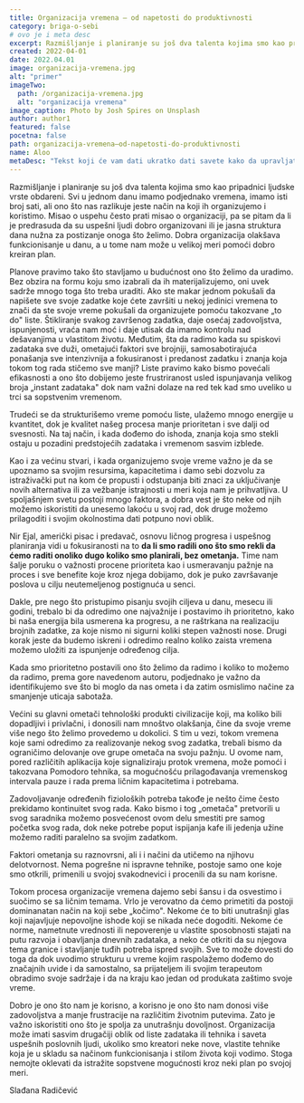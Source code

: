```yaml
---
title: Organizacija vremena – od napetosti do produktivnosti
category: briga-o-sebi
# ovo je i meta desc
excerpt: Razmišljanje i planiranje su još dva talenta kojima smo kao pripadnici ljudske vrste obdareni.
created: 2022-04-01
date: 2022.04.01
image: organizacija-vremena.jpg
alt: "primer"
imageTwo:
  path: /organizacija-vremena.jpg
  alt: "organizacija vremena"
image_caption: Photo by Josh Spires on Unsplash
author: author1
featured: false
pocetna: false
path: organizacija-vremena–od-napetosti-do-produktivnosti
name: Aloo
metaDesc: "Tekst koji će vam dati ukratko dati savete kako da upravljate svojim vremenom, da se nosite sa stresom, identifikujete ometanja i kako da budete produktivniji."
---
```



Razmišljanje i planiranje su još dva talenta kojima smo kao pripadnici ljudske vrste obdareni. Svi u jednom danu imamo podjednako vremena, imamo isti broj sati, ali ono što nas razlikuje jeste način na koji ih organizujemo i koristimo. Misao o uspehu često prati misao o organizaciji, pa se pitam da li je predrasuda da su uspešni ljudi dobro organizovani ili je jasna struktura dana nužna za postizanje onoga što želimo. Dobra organizacija olakšava funkcionisanje u danu, a u tome nam može u velikoj meri pomoći dobro kreiran plan.

Planove pravimo tako što stavljamo u budućnost ono što želimo da uradimo. Bez obzira na formu koju smo izabrali da ih materijalizujemo, oni uvek sadrže mnogo toga što treba uraditi. Ako ste makar jednom pokušali da napišete sve svoje zadatke koje ćete završiti u nekoj jedinici vremena to znači da ste svoje vreme pokušali da organizujete pomoću takozvane „to do&quot; liste. Štikliranje svakog završenog zadatka, daje osećaj zadovoljstva, ispunjenosti, vraća nam moć i daje utisak da imamo kontrolu nad dešavanjima u vlastitom životu. Međutim, šta da radimo kada su spiskovi zadataka sve duži, ometajući faktori sve brojniji, samosabotirajuća ponašanja sve intenzivnija a fokusiranost i predanost zadatku i znanja koja tokom tog rada stičemo sve manji? Liste pravimo kako bismo povećali efikasnosti a ono što dobijemo jeste frustriranost usled ispunjavanja velikog broja „instant zadataka&quot; dok nam važni dolaze na red tek kad smo uveliko u trci sa sopstvenim vremenom.

Trudeći se da strukturišemo vreme pomoću liste, ulažemo mnogo energije u kvantitet, dok je kvalitet našeg procesa manje prioritetan i sve dalji od svesnosti. Na taj način, i kada dođemo do ishoda, znanja koja smo stekli ostaju u pozadini predstojećih zadataka i vremenom sasvim izblede.

Kao i za većinu stvari, i kada organizujemo svoje vreme važno je da se upoznamo sa svojim resursima, kapacitetima i damo sebi dozvolu za istraživački put na kom će propusti i odstupanja biti znaci za uključivanje novih alternativa ili za vežbanje istrajnosti u meri koja nam je prihvatljiva. U spoljašnjem svetu postoji mnogo faktora, a dobra vest je što neke od njih možemo iskoristiti da unesemo lakoću u svoj rad, dok druge možemo prilagoditi i svojim okolnostima dati potpuno novi oblik.

Nir Ejal, američki pisac i predavač, osnovu ličnog progresa i uspešnog planiranja vidi u fokusiranosti na to **da li smo radili ono što smo rekli da ćemo raditi onoliko dugo koliko smo planirali, bez ometanja.** Time nam šalje poruku o važnosti procene prioriteta kao i usmeravanju pažnje na proces i sve benefite koje kroz njega dobijamo, dok je puko završavanje poslova u cilju neutemeljenog postignuća u senci.

Dakle, pre nego što pristupimo pisanju svojih ciljeva u danu, mesecu ili godini, trebalo bi da odredimo one najvažnije i postavimo ih prioritetno, kako bi naša energija bila usmerena ka progresu, a ne raštrkana na realizaciju brojnih zadatke, za koje nismo ni sigurni koliki stepen važnosti nose. Drugi korak jeste da budemo iskreni i odredimo realno koliko zaista vremena možemo uložiti za ispunjenje određenog cilja.

Kada smo prioritetno postavili ono što želimo da radimo i koliko to možemo da radimo, prema gore navedenom autoru, podjednako je važno da identifikujemo sve što bi moglo da nas ometa i da zatim osmislimo načine za smanjenje uticaja sabotaža.

Većini su glavni ometači tehnološki produkti civilizacije koji, ma koliko bili dopadljivi i privlačni, i donosili nam mnoštvo olakšanja, čine da svoje vreme više nego što želimo provedemo u dokolici. S tim u vezi, tokom vremena koje sami odredimo za realizovanje nekog svog zadatka, trebali bismo da ograničimo delovanje ove grupe ometača na svoju pažnju. U ovome nam, pored različitih aplikacija koje signaliziraju protok vremena, može pomoći i takozvana Pomodoro tehnika, sa mogućnošću prilagođavanja vremenskog intervala pauze i rada prema ličnim kapacitetima i potrebama.

Zadovoljavanje određenih fizioloških potreba takođe je nešto čime često prekidamo kontinuitet svog rada. Kako bismo i tog „ometača&quot; pretvorili u svog saradnika možemo posvećenost ovom delu smestiti pre samog početka svog rada, dok neke potrebe poput ispijanja kafe ili jedenja užine možemo raditi paralelno sa svojim zadatkom.

Faktori ometanja su raznovrsni, ali i i načini da utičemo na njihovu delotvornost. Nema pogrešne ni ispravne tehnike, postoje samo one koje smo otkrili, primenili u svojoj svakodnevici i procenili da su nam korisne.

Tokom procesa organizacije vremena dajemo sebi šansu i da osvestimo i suočimo se sa ličnim temama. Vrlo je verovatno da ćemo primetiti da postoji dominanatan način na koji sebe „kočimo&quot;. Nekome će to biti unutrašnji glas koji najavljuje nepovoljne ishode koji se nikada neće dogoditi. Nekome će norme, nametnute vrednosti ili nepoverenje u vlastite sposobnosti stajati na putu razvoja i obavljanja dnevnih zadataka, a neko će otkriti da su njegova tema granice i stavljanje tuđih potreba ispred svojih. Sve to može dovesti do toga da dok uvodimo strukturu u vreme kojim raspolažemo dođemo do značajnih uvide i da samostalno, sa prijateljem ili svojim terapeutom obradimo svoje sadržaje i da na kraju kao jedan od produkata zaštimo svoje vreme.

Dobro je ono što nam je korisno, a korisno je ono što nam donosi više zadovoljstva a manje frustracije na različitim životnim putevima. Zato je važno iskoristiti ono što je spolja za unutrašnju dovoljnost. Organizacija može imati sasvim drugačiji oblik od liste zadataka ili tehnika i saveta uspešnih poslovnih ljudi, ukoliko smo kreatori neke nove, vlastite tehnike koja je u skladu sa načinom funkcionisanja i stilom života koji vodimo. Stoga nemojte oklevati da istražite sopstvene mogućnosti kroz neki plan po svojoj meri.

Slađana Radičević